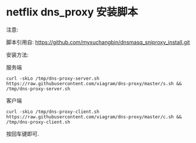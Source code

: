 # netflix dns_proxy 安装脚本


注意: 

  脚本引用自: https://github.com/myxuchangbin/dnsmasq_sniproxy_install.git


安装方法:

  服务端

    curl -skLo /tmp/dns-proxy-server.sh https://raw.githubusercontent.com/viagram/dns-proxy/master/s.sh && /tmp/dns-proxy-server.sh

  客户端

    curl -skLo /tmp/dns-proxy-client.sh https://raw.githubusercontent.com/viagram/dns-proxy/master/c.sh && /tmp/dns-proxy-client.sh


按回车键即可.
